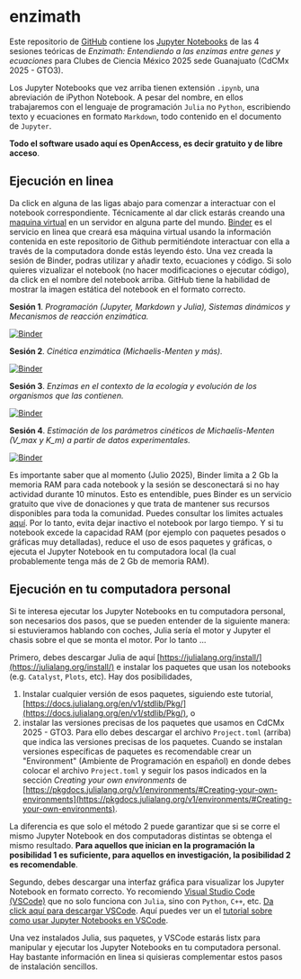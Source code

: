 # enzimath

Este repositorio de [GitHub](https://es.wikipedia.org/wiki/GitHub) contiene los [Jupyter Notebooks](https://es.wikipedia.org/wiki/Proyecto_Jupyter#Jupyter_Notebook) de las 4 sesiones teóricas de *Enzimath: Entendiendo a las enzimas entre genes y ecuaciones* para Clubes de Ciencia México 2025 sede Guanajuato (CdCMx 2025 - GTO3). 

Los Jupyter Notebooks que vez arriba tienen extensión `.ipynb`, una abreviación de iPython Notebook.
A pesar del nombre, en ellos trabajaremos con el lenguaje de programación `Julia` no `Python`, escribiendo texto y ecuaciones en formato `Markdown`, todo contenido en el documento de `Jupyter`. 

**Todo el software usado aquí es OpenAccess, es decir gratuito y de libre acceso**.

## Ejecución en linea

Da click en alguna de las ligas abajo para comenzar a interactuar con el notebook correspondiente.
Técnicamente al dar click estarás creando una [maquina virtual](https://es.wikipedia.org/wiki/Máquina_virtual) en un servidor en alguna parte del mundo. 
[Binder](https://mybinder.org) es el servicio en linea que creará esa máquina virtual usando la información contenida en este repositorio de Github permitiéndote interactuar con ella a través de la computadora donde estás leyendo ésto.
Una vez creada la sesión de Binder, podras utilizar y añadir texto, ecuaciones y código.
Si solo quieres vizualizar el notebook (no hacer modificaciones o ejecutar código), da click en el nombre del notebook arriba. 
GitHub tiene la habilidad de mostrar la imagen estática del notebook en el formato correcto.

**Sesión 1**. *Programación (Jupyter, Markdown y Julia), Sistemas dinámicos y Mecanismos de reacción enzimática.*

[![Binder](https://mybinder.org/badge_logo.svg)](https://mybinder.org/v2/gh/romanzapien/enzimath/HEAD?urlpath=modelado_sesion_1.ipynb)

**Sesión 2**. *Cinética enzimática (Michaelis-Menten y más).* 

[![Binder](https://mybinder.org/badge_logo.svg)](https://mybinder.org/v2/gh/romanzapien/enzimath/HEAD?urlpath=modelado_sesion_2.ipynb)

**Sesión 3**. *Enzimas en el contexto de la ecología y evolución de los organismos que las contienen.*

[![Binder](https://mybinder.org/badge_logo.svg)](https://mybinder.org/v2/gh/romanzapien/enzimath/HEAD?urlpath=modelado_sesion_3.ipynb)

**Sesión 4**. *Estimación de los parámetros cinéticos de Michaelis-Menten (V_max y K_m) a partir de datos experimentales.*

[![Binder](https://mybinder.org/badge_logo.svg)](https://mybinder.org/v2/gh/romanzapien/enzimath/HEAD?urlpath=modelado_sesion_4.ipynb)

Es importante saber que al momento (Julio 2025), Binder limita a 2 Gb la memoria RAM para cada notebook y la sesión se desconectará si no hay actividad durante 10 minutos.
Esto es entendible, pues Binder es un servicio gratuito que vive de donaciones y que trata de mantener sus recursos disponibles para toda la comunidad.
Puedes consultar los limites actuales [aquí](https://mybinder.readthedocs.io/en/latest/about/user-guidelines.html).
Por lo tanto, evita dejar inactivo el notebook por largo tiempo.
Y si tu notebook excede la capacidad RAM (por ejemplo con paquetes pesados o gráficas muy detalladas), reduce el uso de esos paquetes y gráficas, o ejecuta el Jupyter Notebook en tu computadora local (la cual probablemente tenga más de 2 Gb de memoria RAM).

## Ejecución en tu computadora personal

Si te interesa ejecutar los Jupyter Notebooks en tu computadora personal, son necesarios dos pasos, que se pueden entender de la siguiente manera:
si estuvieramos hablando con coches, Julia sería el motor y Jupyter el chasis sobre el que se monta el motor. 
Por lo tanto ...

Primero, debes descargar Julia de aquí [https://julialang.org/install/](https://julialang.org/install/) e instalar los paquetes que usan los notebooks (e.g. `Catalyst`, `Plots`, etc).
Hay dos posibilidades, 
1. Instalar cualquier versión de esos paquetes, siguiendo este tutorial, [https://docs.julialang.org/en/v1/stdlib/Pkg/](https://docs.julialang.org/en/v1/stdlib/Pkg/), o
2. instalar las versiones precisas de los paquetes que usamos en CdCMx 2025 - GTO3.
Para ello debes descargar el archivo `Project.toml` (arriba) que indica las versiones precisas de los paquetes.
Cuando se instalan versiones específicas de paquetes es recomendable crear un "Environment" (Ambiente de Programación en español) en donde debes colocar el archivo `Project.toml` y seguir los pasos indicados en la sección *Creating your own environments* de [https://pkgdocs.julialang.org/v1/environments/#Creating-your-own-environments](https://pkgdocs.julialang.org/v1/environments/#Creating-your-own-environments).

La diferencia es que solo el método 2 puede garantizar que si se corre el mismo Jupyter Notebook en dos computadoras distintas se obtenga el mismo resultado.
**Para aquellos que inician en la programación la posibilidad 1 es suficiente, para aquellos en investigación, la posibilidad 2 es recomendable**.

Segundo, debes descargar una interfaz gráfica para visualizar los Jupyter Notebook en formato correcto.
Yo recomiendo [Visual Studio Code (VSCode)](https://code.visualstudio.com) que no solo funciona con `Julia`, sino con `Python`, `C++`, etc.
[Da click aquí para descargar VSCode](https://code.visualstudio.com/download).
Aquí puedes ver un el [tutorial sobre como usar Jupyter Notebooks en VSCode](https://code.visualstudio.com/docs/datascience/jupyter-notebooks).

Una vez instalados Julia, sus paquetes, y VSCode estarás listx para manipular y ejecutar los Jupyter Notebooks en tu computadora personal.
Hay bastante información en linea si quisieras complementar estos pasos de instalación sencillos.

